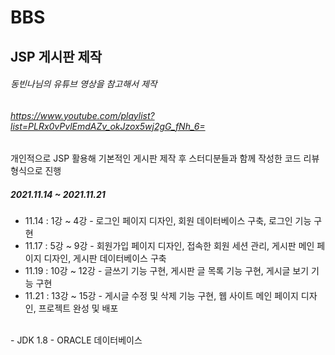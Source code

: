# BBS
## JSP 게시판 제작
###### 동빈나님의 유튜브 영상을 참고해서 제작
###### https://www.youtube.com/playlist?list=PLRx0vPvlEmdAZv_okJzox5wj2gG_fNh_6=
개인적으로 JSP 활용해 기본적인 게시판 제작 후 스터디분들과 함께 작성한 코드 리뷰 형식으로 진행
##### 2021.11.14 ~ 2021.11.21
- 11.14 : 1강 ~ 4강 - 로그인 페이지 디자인, 회원 데이터베이스 구축, 로그인 기능 구현
- 11.17 : 5강 ~ 9강 - 회원가입 페이지 디자인, 접속한 회원 세션 관리, 게시판 메인 페이지 디자인, 게시판 데이터베이스 구축
- 11.19 : 10강 ~ 12강 - 글쓰기 기능 구현, 게시판 글 목록 기능 구현, 게시글 보기 기능 구현
- 11.21 : 13강 ~ 15강 - 게시글 수정 및 삭제 기능 구현, 웹 사이트 메인 페이지 디자인, 프로젝트 완성 및 배포
<br>
- JDK 1.8
- ORACLE 데이터베이스 
